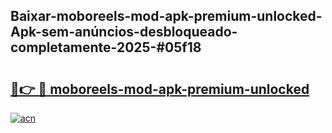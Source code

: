 ## Baixar-moboreels-mod-apk-premium-unlocked-Apk-sem-anúncios-desbloqueado-completamente-2025-#05f18

# <h2><a href="https://ainizakaria.my?title=moboreels-mod-apk-premium-unlocked&ref=20M">🔗👉 🔴 moboreels-mod-apk-premium-unlocked</a></h2>

[![acn](https://github.com/user-attachments/assets/0f9c940e-d8b0-45ae-aac7-cd30a18b3e1c)](https://ainizakaria.my?title=moboreels-mod-apk-premium-unlocked&ref=20M)

